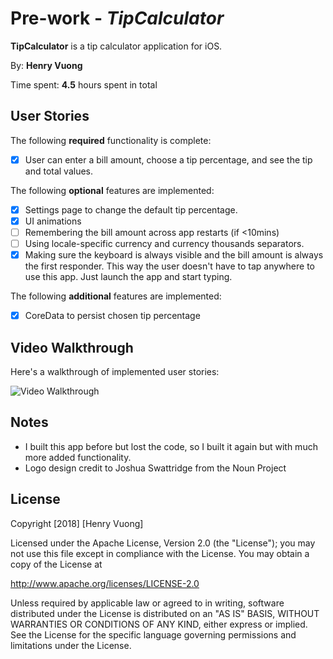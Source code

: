 # Pre-work - *TipCalculator*

**TipCalculator** is a tip calculator application for iOS.

By: **Henry Vuong**

Time spent: **4.5** hours spent in total

## User Stories

The following **required** functionality is complete:

- [x] User can enter a bill amount, choose a tip percentage, and see the tip and total values.

The following **optional** features are implemented:
- [x] Settings page to change the default tip percentage.
- [x] UI animations
- [ ] Remembering the bill amount across app restarts (if <10mins)
- [ ] Using locale-specific currency and currency thousands separators.
- [x] Making sure the keyboard is always visible and the bill amount is always the first responder. This way the user doesn't have to tap anywhere to use this app. Just launch the app and start typing.

The following **additional** features are implemented:
- [x] CoreData to persist chosen tip percentage

## Video Walkthrough 

Here's a walkthrough of implemented user stories:

![Video Walkthrough](https://github.com/mistersquiish/TipCalculator/blob/master/Walkthrough.gif)

## Notes
- I built this app before but lost the code, so I built it again but with much more added functionality.
- Logo design credit to Joshua Swattridge from the Noun Project

## License

Copyright [2018] [Henry Vuong]

Licensed under the Apache License, Version 2.0 (the "License");
you may not use this file except in compliance with the License.
You may obtain a copy of the License at

http://www.apache.org/licenses/LICENSE-2.0

Unless required by applicable law or agreed to in writing, software
distributed under the License is distributed on an "AS IS" BASIS,
WITHOUT WARRANTIES OR CONDITIONS OF ANY KIND, either express or implied.
See the License for the specific language governing permissions and
limitations under the License.
